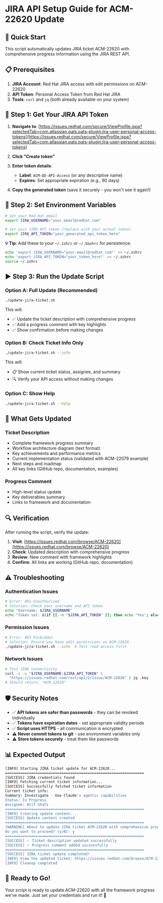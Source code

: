 # JIRA API Setup Guide for ACM-22620 Update

## 🚀 **Quick Start**

This script automatically updates JIRA ticket ACM-22620 with comprehensive progress information using the JIRA REST API.

## 📋 **Prerequisites**

1. **JIRA Account**: Red Hat JIRA access with edit permissions on ACM-22620
2. **API Token**: Personal Access Token from Red Hat JIRA
3. **Tools**: `curl` and `jq` (both already available on your system)

## 🔑 **Step 1: Get Your JIRA API Token**

1. **Navigate to**: [https://issues.redhat.com/secure/ViewProfile.jspa?selectedTab=com.atlassian.pats.pats-plugin:jira-user-personal-access-tokens](https://issues.redhat.com/secure/ViewProfile.jspa?selectedTab=com.atlassian.pats.pats-plugin:jira-user-personal-access-tokens)

2. **Click "Create token"**

3. **Enter token details**:
   - **Label**: `ACM-QE-API-Access` (or any descriptive name)
   - **Expires**: Set appropriate expiration (e.g., 90 days)

4. **Copy the generated token** (save it securely - you won't see it again!)

## 🔧 **Step 2: Set Environment Variables**

```bash
# Set your Red Hat email
export JIRA_USERNAME="your.email@redhat.com"

# Set your JIRA API token (replace with your actual token)
export JIRA_API_TOKEN="your_generated_api_token_here"
```

**💡 Tip**: Add these to your `~/.zshrc` or `~/.bashrc` for persistence:

```bash
echo 'export JIRA_USERNAME="your.email@redhat.com"' >> ~/.zshrc
echo 'export JIRA_API_TOKEN="your_token_here"' >> ~/.zshrc
source ~/.zshrc
```

## ▶️ **Step 3: Run the Update Script**

### **Option A: Full Update (Recommended)**
```bash
./update-jira-ticket.sh
```

This will:
- ✅ Update the ticket description with comprehensive progress
- ✅ Add a progress comment with key highlights
- ✅ Show confirmation before making changes

### **Option B: Check Ticket Info Only**
```bash
./update-jira-ticket.sh --info
```

This will:
- 📋 Show current ticket status, assignee, and summary
- 🔍 Verify your API access without making changes

### **Option C: Show Help**
```bash
./update-jira-ticket.sh --help
```

## 🎯 **What Gets Updated**

### **Ticket Description**
- Complete framework progress summary
- Workflow architecture diagram (text format)
- Key achievements and performance metrics
- Current implementation status (validated with ACM-22079 example)
- Next steps and roadmap
- All key links (GitHub repo, documentation, examples)

### **Progress Comment**
- High-level status update
- Key deliverables summary
- Links to framework and documentation

## 🔍 **Verification**

After running the script, verify the update:

1. **Visit**: [https://issues.redhat.com/browse/ACM-22620](https://issues.redhat.com/browse/ACM-22620)
2. **Check**: Updated description with comprehensive progress
3. **Review**: New comment with framework highlights
4. **Confirm**: All links are working (GitHub repo, documentation)

## ⚠️ **Troubleshooting**

### **Authentication Issues**
```bash
# Error: 401 Unauthorized
# Solution: Check your username and API token
echo "Username: $JIRA_USERNAME"
echo "Token set: $(if [[ -n "$JIRA_API_TOKEN" ]]; then echo "Yes"; else echo "No"; fi)"
```

### **Permission Issues**
```bash
# Error: 403 Forbidden
# Solution: Ensure you have edit permissions on ACM-22620
./update-jira-ticket.sh --info  # Test read access first
```

### **Network Issues**
```bash
# Test JIRA connectivity
curl -s -u "$JIRA_USERNAME:$JIRA_API_TOKEN" \
  "https://issues.redhat.com/rest/api/2/issue/ACM-22620" | jq .key
# Should return: "ACM-22620"
```

## 🛡️ **Security Notes**

- ✅ **API tokens are safer than passwords** - they can be revoked individually
- ✅ **Tokens have expiration dates** - set appropriate validity periods
- ✅ **Script uses HTTPS** - all communication is encrypted
- ⚠️ **Never commit tokens to git** - use environment variables only
- ⚠️ **Store tokens securely** - treat them like passwords

## 📊 **Expected Output**

```bash
[INFO] Starting JIRA ticket update for ACM-22620...
================================================================
[SUCCESS] JIRA credentials found
[INFO] Fetching current ticket information...
[SUCCESS] Successfully fetched ticket information
Current ticket info:
Summary: Investigate - Use Claude's agentic capabilities
Status: In Progress
Assignee: Atif Shafi
================================================================
[INFO] Creating update content...
[SUCCESS] Update content created
================================================================
[WARNING] About to update JIRA ticket ACM-22620 with comprehensive progress information
Do you want to proceed? (y/N): y
================================================================
[SUCCESS] ✅ Ticket description updated successfully
[SUCCESS] ✅ Progress comment added successfully
================================================================
[SUCCESS] JIRA ticket update completed!
[INFO] View the updated ticket: https://issues.redhat.com/browse/ACM-22620
[INFO] Cleanup completed
```

## 🎯 **Ready to Go!**

Your script is ready to update ACM-22620 with all the framework progress we've made. Just set your credentials and run it! 🚀